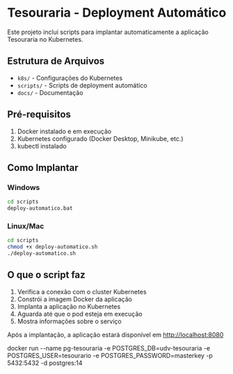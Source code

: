 # Tesouraria - Deployment Automático

Este projeto inclui scripts para implantar automaticamente a aplicação Tesouraria no Kubernetes.

## Estrutura de Arquivos

- `k8s/` - Configurações do Kubernetes
- `scripts/` - Scripts de deployment automático
- `docs/` - Documentação

## Pré-requisitos

1. Docker instalado e em execução
2. Kubernetes configurado (Docker Desktop, Minikube, etc.)
3. kubectl instalado

## Como Implantar

### Windows

```cmd
cd scripts
deploy-automatico.bat
```

### Linux/Mac

```bash
cd scripts
chmod +x deploy-automatico.sh
./deploy-automatico.sh
```

## O que o script faz

1. Verifica a conexão com o cluster Kubernetes
2. Constrói a imagem Docker da aplicação
3. Implanta a aplicação no Kubernetes
4. Aguarda até que o pod esteja em execução
5. Mostra informações sobre o serviço

Após a implantação, a aplicação estará disponível em <http://localhost:8080>

docker run --name pg-tesouraria -e POSTGRES_DB=udv-tesouraria -e POSTGRES_USER=tesourario -e POSTGRES_PASSWORD=masterkey -p 5432:5432 -d postgres:14
